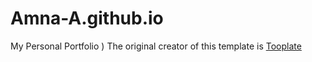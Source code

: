 # Amna-A.github.io
My Personal Portfolio
)
The original creator of this template is [Tooplate](https://www.tooplate.com/)
